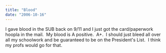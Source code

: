 ```yaml
---
title: "Blood"
date: "2006-10-16"
---
```


I gave blood in the SUB back on 9/11 and I just got the card/paperwork hoopla in the mail.  My blood is A positive.  A+.  I should just bleed all over all my schoolwork and be guaranteed to be on the President's List.  I think my profs would go for that.
